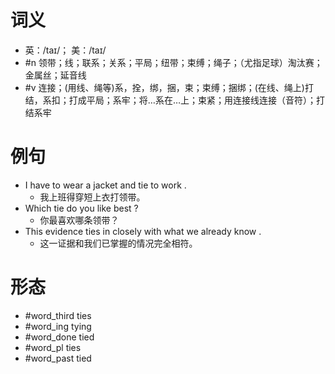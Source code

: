 # 词义
- 英：/taɪ/； 美：/taɪ/
- #n 领带；线；联系；关系；平局；纽带；束缚；绳子；（尤指足球）淘汰赛；金属丝；延音线
- #v 连接；(用线、绳等)系，拴，绑，捆，束；束缚；捆绑；(在线、绳上)打结，系扣；打成平局；系牢；将…系在…上；束紧；用连接线连接（音符）；打结系牢
# 例句
- I have to wear a jacket and tie to work .
	- 我上班得穿短上衣打领带。
- Which tie do you like best ?
	- 你最喜欢哪条领带？
- This evidence ties in closely with what we already know .
	- 这一证据和我们已掌握的情况完全相符。
# 形态
- #word_third ties
- #word_ing tying
- #word_done tied
- #word_pl ties
- #word_past tied
